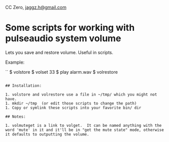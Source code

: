 CC Zero, <jaggz.h@gmail.com>

# Some scripts for working with pulseaudio system volume

Lets you save and restore volume. Useful in scripts.

Example:

``
$ volstore
$ volset 33
$ play alarm.wav
$ volrestore
```

## Installation:

1. volstore and volrestore use a file in ~/tmp/ which you might not have.
1. mkdir ~/tmp  (or edit those scripts to change the path)
1. Copy or symlink these scripts into your favorite bin/ dir

## Notes:

1. volmuteget is a link to volget.  It can be named anything with the word 'mute' in it and it'll be in "get the mute state" mode, otherwise it defaults to outputting the volume.
